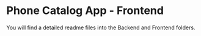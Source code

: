 # Phone Catalog App - Frontend

You will find a detailed readme files into the Backend and Frontend folders.
